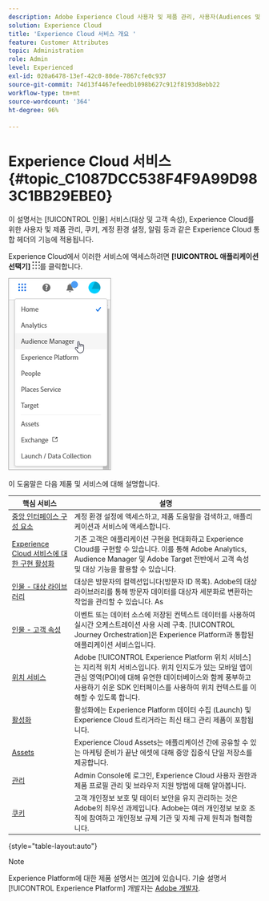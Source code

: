 ```yaml
---
description: Adobe Experience Cloud 사용자 및 제품 관리, 사용자(Audiences 및 고객 속성), Journey Orchestration, 오퍼, 장소, Experience Platform Launch 및 모바일 서비스에 대해 알아봅니다.
solution: Experience Cloud
title: 'Experience Cloud 서비스 개요 '
feature: Customer Attributes
topic: Administration
role: Admin
level: Experienced
exl-id: 020a6478-13ef-42c0-80de-7867cfe0c937
source-git-commit: 74d13f4467efeedb1098b627c912f8193d8ebb22
workflow-type: tm+mt
source-wordcount: '364'
ht-degree: 96%

---
```


# Experience Cloud 서비스 {#topic_C1087DCC538F4F9A99D983C1BB29EBE0}

이 설명서는 [!UICONTROL 인물] 서비스(대상 및 고객 속성), Experience Cloud를 위한 사용자 및 제품 관리, 쿠키, 계정 환경 설정, 알림 등과 같은 Experience Cloud 통합 헤더의 기능에 적용됩니다.

Experience Cloud에서 이러한 서비스에 액세스하려면 **[!UICONTROL 애플리케이션 선택기]** ![서비스 선택기](assets/menu-icon.png)를 클릭합니다.

![Experience Cloud 서비스](assets/platform-core-services.png)

이 도움말은 다음 제품 및 서비스에 대해 설명합니다.

| 핵심 서비스 | 설명 |
|--- |--- |
| [중앙 인터페이스 구성 요소](experience-cloud.md) | 계정 환경 설정에 액세스하고, 제품 도움말을 검색하고, 애플리케이션과 서비스에 액세스합니다. |
| [Experience Cloud 서비스에 대한 구현 활성화](core-services.md) | 기존 고객은 애플리케이션 구현을 현대화하고 Experience Cloud를 구현할 수 있습니다. 이를 통해 Adobe Analytics, Audience Manager 및 Adobe Target 전반에서 고객 속성 및 대상 기능을 활용할 수 있습니다. |
| [인물 - 대상 라이브러리](audience-library.md) | 대상은 방문자의 컬렉션입니다(방문자 ID 목록). Adobe의 대상 라이브러리를 통해 방문자 데이터를 대상자 세분화로 변환하는 작업을 관리할 수 있습니다. As |
| [인물 - 고객 속성](attributes.md) | 이벤트 또는 데이터 소스에 저장된 컨텍스트 데이터를 사용하여 실시간 오케스트레이션 사용 사례 구축. [!UICONTROL Journey Orchestration]은 Experience Platform과 통합된 애플리케이션 서비스입니다. |
| [위치 서비스](https://experienceleague.adobe.com/docs/places/using/home.html?lang=ko-KR) | Adobe [!UICONTROL Experience Platform 위치 서비스]는 지리적 위치 서비스입니다. 위치 인지도가 있는 모바일 앱이 관심 영역(POI)에 대해 유연한 데이터베이스와 함께 풍부하고 사용하기 쉬운 SDK 인터페이스를 사용하여 위치 컨텍스트를 이해할 수 있도록 합니다. |
| [활성화](activation.md) | 활성화에는 Experience Platform 데이터 수집 (Launch) 및 Experience Cloud 트리거라는 최신 태그 관리 제품이 포함됩니다. |
| [Assets](experience-cloud-assets.md) | Experience Cloud Assets는 애플리케이션 간에 공유할 수 있는 마케팅 준비가 끝난 에셋에 대해 중앙 집중식 단일 저장소를 제공합니다. |
| [관리](admin-getting-started.md) | Admin Console에 로그인, Experience Cloud 사용자 권한과 제품 프로필 관리 및 브라우저 지원 방법에 대해 알아봅니다. |
| [쿠키](cookies-privacy.md) | 고객 개인정보 보호 및 데이터 보안을 유지 관리하는 것은 Adobe의 최우선 과제입니다. Adobe는 여러 개인정보 보호 조직에 참여하고 개인정보 규제 기관 및 자체 규제 원칙과 협력합니다. |

{style=&quot;table-layout:auto&quot;}

>[!NOTE]
>
>Experience Platform에 대한 제품 설명서는 [여기](https://experienceleague.adobe.com/docs/experience-platform/landing/home.html?lang=en)에 있습니다. 기술 설명서 [!UICONTROL Experience Platform] 개발자는 [Adobe 개발자](https://developer.adobe.com/apis).
